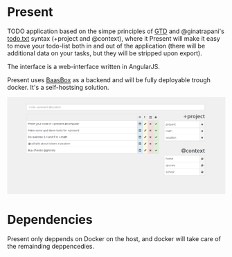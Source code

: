 Present
=======
TODO application based on the simpe principles of [GTD](http://en.wikipedia.org/wiki/Getting_Things_Done) and @ginatrapani's [todo.txt](https://github.com/ginatrapani/todo.txt-cli) syntax (+project and @context), where it Present will make it easy to move your todo-list both in and out of the application (there will be additional data on your tasks, but they will be stripped upon export).

The interface is a web-interface written in AngularJS.

Present uses [BaasBox](http://www.baasbox.com/) as a backend and will be fully deployable trough docker. It's a self-hostsing solution.

![Screenshot main screen](/images/main_screen.png "Screenshot main screen")

Dependencies
=========
Present only deppends on Docker on the host, and docker will take care of the remainding deppencedies.

